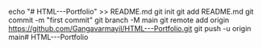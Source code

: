 echo "# HTML---Portfolio" >> README.md
git init
git add README.md
git commit -m "first commit"
git branch -M main
git remote add origin https://github.com/Gangavarmayil/HTML---Portfolio.git
git push -u origin main# HTML---Portfolio

